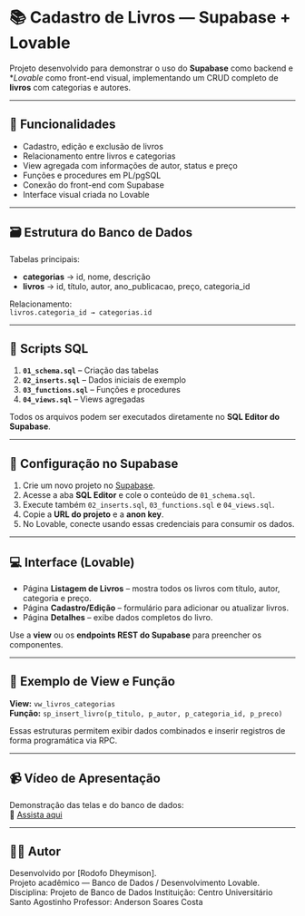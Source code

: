 # 📚 Cadastro de Livros — Supabase + Lovable

Projeto desenvolvido para demonstrar o uso do **Supabase** como backend e **Lovable* como front-end visual, implementando um CRUD completo de **livros** com categorias e autores.

---

## 🚀 Funcionalidades
- Cadastro, edição e exclusão de livros
- Relacionamento entre livros e categorias
- View agregada com informações de autor, status e preço
- Funções e procedures em PL/pgSQL
- Conexão do front-end com Supabase
- Interface visual criada no Lovable

---

## 🗃️ Estrutura do Banco de Dados

Tabelas principais:
- **categorias** → id, nome, descrição  
- **livros** → id, título, autor, ano_publicacao, preço, categoria_id  

Relacionamento:  
`livros.categoria_id → categorias.id`

---

## 🧩 Scripts SQL

1. **`01_schema.sql`** – Criação das tabelas  
2. **`02_inserts.sql`** – Dados iniciais de exemplo  
3. **`03_functions.sql`** – Funções e procedures  
4. **`04_views.sql`** – Views agregadas

Todos os arquivos podem ser executados diretamente no **SQL Editor do Supabase**.

---

## 💾 Configuração no Supabase

1. Crie um novo projeto no [Supabase](https://supabase.com).  
2. Acesse a aba **SQL Editor** e cole o conteúdo de `01_schema.sql`.  
3. Execute também `02_inserts.sql`, `03_functions.sql` e `04_views.sql`.  
4. Copie a **URL do projeto** e a **anon key**.  
5. No Lovable, conecte usando essas credenciais para consumir os dados.

---

## 💻 Interface (Lovable)

- Página **Listagem de Livros** – mostra todos os livros com título, autor, categoria e preço.  
- Página **Cadastro/Edição** – formulário para adicionar ou atualizar livros.  
- Página **Detalhes** – exibe dados completos do livro.  

Use a **view** ou os **endpoints REST do Supabase** para preencher os componentes.


---

## 🧮 Exemplo de View e Função
**View:** `vw_livros_categorias`  
**Função:** `sp_insert_livro(p_titulo, p_autor, p_categoria_id, p_preco)`

Essas estruturas permitem exibir dados combinados e inserir registros de forma programática via RPC.

---

## 📹 Vídeo de Apresentação
Demonstração das telas e do banco de dados:  
🎥 [Assista aqui](video/apresentacao.mp4)

---

## 👨‍💻 Autor
Desenvolvido por [Rodofo Dheymison].  
Projeto acadêmico — Banco de Dados / Desenvolvimento Lovable.
Disciplina: Projeto de Banco de Dados
Instituição: Centro Universitário Santo Agostinho
Professor: Anderson Soares Costa
